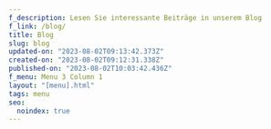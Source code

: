 ```yaml
---
f_description: Lesen Sie interessante Beiträge in unserem Blog
f_link: /blog/
title: Blog
slug: blog
updated-on: "2023-08-02T09:13:42.373Z"
created-on: "2023-08-02T09:12:31.338Z"
published-on: "2023-08-02T10:03:42.436Z"
f_menu: Menu 3 Column 1
layout: "[menu].html"
tags: menu
seo:
  noindex: true
---
```

